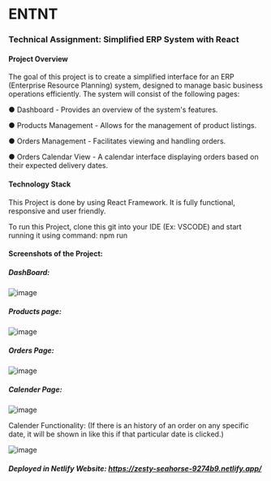 # ENTNT 
### Technical Assignment: Simplified ERP System with React

#### Project Overview
The goal of this project is to create a simplified interface for an ERP (Enterprise Resource Planning) system, designed to manage basic business operations efficiently. The system will consist of the following pages:

● Dashboard - Provides an overview of the system's features.

● Products Management - Allows for the management of product listings.

● Orders Management - Facilitates viewing and handling orders.

● Orders Calendar View - A calendar interface displaying orders based on their expected
delivery dates.

#### Technology Stack 
This Project is done by using React Framework. It is fully functional, responsive and user friendly.

To run this Project, clone this git into your IDE (Ex: VSCODE) and start running it using command: npm run

#### Screenshots of the Project:
##### DashBoard:
![image](https://github.com/Saga-Akhilesh/ENTNT---ERP---Assessment/assets/98794660/61b9ade4-8fcb-4cd9-82b7-7945a757b616)

##### Products page:
![image](https://github.com/Saga-Akhilesh/ENTNT---ERP---Assessment/assets/98794660/fc8d8dac-f965-4d51-abe7-6353c363ad75)

##### Orders Page:
![image](https://github.com/Saga-Akhilesh/ENTNT---ERP---Assessment/assets/98794660/b2691fd7-4c09-4dc7-893e-c8d0ee5235f9)

##### Calender Page:
![image](https://github.com/Saga-Akhilesh/ENTNT---ERP---Assessment/assets/98794660/8e5e6409-5df4-4269-88e2-046ca4b7b31a)

Calender Functionality: (If there is an history of an order on any specific date, it will be shown in like this if that particular date is clicked.)

![image](https://github.com/Saga-Akhilesh/ENTNT---ERP---Assessment/assets/98794660/a39623d5-d2d0-465e-b72f-df90e6dd189e)

##### Deployed in Netlify Website: https://zesty-seahorse-9274b9.netlify.app/
